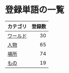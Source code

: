 # 登録単語の一覧

|カテゴリ|登録数|
|---|--:|
|[ワールド](./dict/world.md)|30|
|[人物](./dict/person.md)|65|
|[場所](./dict/place.md)|74|
|[もの](./dict/item.md)|19|